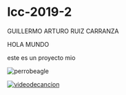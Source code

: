 # lcc-2019-2
GUILLERMO ARTURO RUIZ CARRANZA

HOLA MUNDO

este es un proyecto mio 

![perrobeagle](https://www.google.com/search?q=beagle&source=lnms&tbm=isch&sa=X&ved=0ahUKEwiKufOhsvnkAhVQMawKHYDMDkAQ_AUIEigB&biw=1517&bih=640#imgrc=zQTwFENJV5kowM:)


[![videodecancion](http://img.youtube.com/vi/FTQbiNvZqaY/0.jpg)](http://www.youtube.com/watch?v=FTQbiNvZqaY "cancion")
